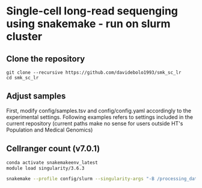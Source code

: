 # Single-cell long-read sequenging using snakemake - run on slurm cluster

## Clone the repository

```
git clone --recursive https://github.com/davidebolo1993/smk_sc_lr
cd smk_sc_lr
```

## Adjust samples

First, modify config/samples.tsv and config/config.yaml accordingly to the experimental settings. Following examples refers to settings included in the current repository (current paths make no sense for users outside HT's Population and Medical Genomics)

## Cellranger count (v7.0.1)

```bash
conda activate snakemakeenv_latest
module load singularity/3.6.3

snakemake --profile config/slurm --singularity-args "-B /processing_data/reference_datasets/10xgenomics/2020-A/refdata-gex-GRCh38-2020-A,/project/alfredo/10x_experiment/Illumina_reads cellranger" #overall, one has to bind paths to Illumina FASTQ and 10X reference folder
```
